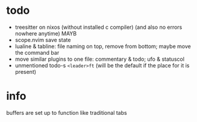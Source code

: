 # todo
- treesitter on nixos (without installed c compiler) (and also no errors nowhere anytime) MAYB
- scope.nvim save state
- lualine & tabline: file naming on top, remove from bottom; maybe move the command bar
- move similar plugins to one file: commentary & todo; ufo & statuscol
- unmentioned todo-s ```<leader>ft``` (will be the default if the place for it is present)
# info
buffers are set up to function like traditional tabs
